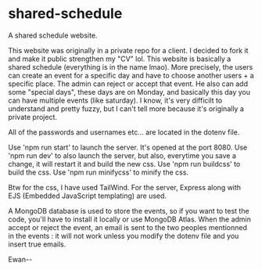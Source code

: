# shared-schedule
A shared schedule website.

This website was originally in a private repo for a client. I decided to fork it and make it public strengthen my "CV" lol.
This website is basically a shared schedule (everything is in the name lmao). More precisely, the users can create an event for a specific day and have to choose another users + a specific place.
The admin can reject or accept that event. He also can add some "special days", these days are on Monday, and basically this day you can have multiple events (like saturday).
I know, it's very difficilt to understand and pretty fuzzy, but I can't tell more because it's originally a private project.

All of the passwords and usernames etc... are located in the dotenv file.

Use 'npm run start' to launch the server. It's opened at the port 8080.
Use 'npm run dev' to also launch the server, but also, everytime you save a change, it will restart it and build the new css.
Use 'npm run buildcss' to build the css.
Use 'npm run minifycss' to minify the css.

Btw for the css, I have used TailWind.
For the server, Express along with EJS (Embedded JavaScript templating) are used.

A MongoDB database is used to store the events, so if you want to test the code, you'll have to install it locally or use MongoDB Atlas.
When the admin accept or reject the event, an email is sent to the two peoples mentionned in the events : it will not work unless you modify the dotenv file and you insert true emails.

Ewan--
